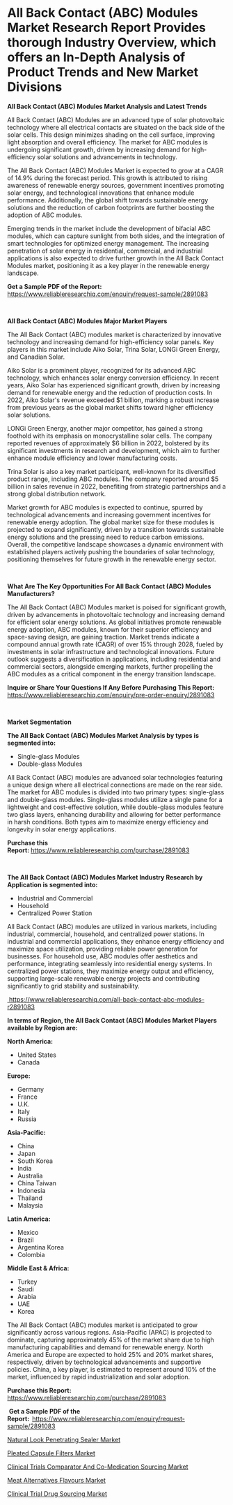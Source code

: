 <p><h1>All Back Contact (ABC) Modules Market Research Report Provides thorough Industry Overview, which offers an In-Depth Analysis of Product Trends and New Market Divisions</h1></p><p><strong>All Back Contact (ABC) Modules Market Analysis and Latest Trends</strong></p>
<p><p>All Back Contact (ABC) Modules are an advanced type of solar photovoltaic technology where all electrical contacts are situated on the back side of the solar cells. This design minimizes shading on the cell surface, improving light absorption and overall efficiency. The market for ABC modules is undergoing significant growth, driven by increasing demand for high-efficiency solar solutions and advancements in technology.</p><p>The All Back Contact (ABC) Modules Market is expected to grow at a CAGR of 14.9% during the forecast period. This growth is attributed to rising awareness of renewable energy sources, government incentives promoting solar energy, and technological innovations that enhance module performance. Additionally, the global shift towards sustainable energy solutions and the reduction of carbon footprints are further boosting the adoption of ABC modules.</p><p>Emerging trends in the market include the development of bifacial ABC modules, which can capture sunlight from both sides, and the integration of smart technologies for optimized energy management. The increasing penetration of solar energy in residential, commercial, and industrial applications is also expected to drive further growth in the All Back Contact Modules market, positioning it as a key player in the renewable energy landscape.</p></p>
<p><strong>Get a Sample PDF of the Report:&nbsp;</strong> <a href="https://www.reliableresearchiq.com/enquiry/request-sample/2891083?utm_campaign=1144&utm_medium=2&utm_source=Github&utm_content=ia&utm_term=14032025&utm_id=all-back-contact-abc-modules">https://www.reliableresearchiq.com/enquiry/request-sample/2891083</a></p>
<p>&nbsp;</p>
<p><strong>All Back Contact (ABC) Modules Major Market Players</strong></p>
<p><p>The All Back Contact (ABC) modules market is characterized by innovative technology and increasing demand for high-efficiency solar panels. Key players in this market include Aiko Solar, Trina Solar, LONGi Green Energy, and Canadian Solar.</p><p>Aiko Solar is a prominent player, recognized for its advanced ABC technology, which enhances solar energy conversion efficiency. In recent years, Aiko Solar has experienced significant growth, driven by increasing demand for renewable energy and the reduction of production costs. In 2022, Aiko Solar's revenue exceeded $1 billion, marking a robust increase from previous years as the global market shifts toward higher efficiency solar solutions.</p><p>LONGi Green Energy, another major competitor, has gained a strong foothold with its emphasis on monocrystalline solar cells. The company reported revenues of approximately $6 billion in 2022, bolstered by its significant investments in research and development, which aim to further enhance module efficiency and lower manufacturing costs.</p><p>Trina Solar is also a key market participant, well-known for its diversified product range, including ABC modules. The company reported around $5 billion in sales revenue in 2022, benefiting from strategic partnerships and a strong global distribution network.</p><p>Market growth for ABC modules is expected to continue, spurred by technological advancements and increasing government incentives for renewable energy adoption. The global market size for these modules is projected to expand significantly, driven by a transition towards sustainable energy solutions and the pressing need to reduce carbon emissions. Overall, the competitive landscape showcases a dynamic environment with established players actively pushing the boundaries of solar technology, positioning themselves for future growth in the renewable energy sector.</p></p>
<p>&nbsp;</p>
<p><strong>What Are The Key Opportunities For All Back Contact (ABC) Modules Manufacturers?</strong></p>
<p><p>The All Back Contact (ABC) Modules market is poised for significant growth, driven by advancements in photovoltaic technology and increasing demand for efficient solar energy solutions. As global initiatives promote renewable energy adoption, ABC modules, known for their superior efficiency and space-saving design, are gaining traction. Market trends indicate a compound annual growth rate (CAGR) of over 15% through 2028, fueled by investments in solar infrastructure and technological innovations. Future outlook suggests a diversification in applications, including residential and commercial sectors, alongside emerging markets, further propelling the ABC modules as a critical component in the energy transition landscape.</p></p>
<p><strong>Inquire or Share Your Questions If Any Before Purchasing This Report:</strong> <a href="https://www.reliableresearchiq.com/enquiry/pre-order-enquiry/2891083?utm_campaign=1144&utm_medium=2&utm_source=Github&utm_content=ia&utm_term=14032025&utm_id=all-back-contact-abc-modules">https://www.reliableresearchiq.com/enquiry/pre-order-enquiry/2891083</a></p>
<p>&nbsp;</p>
<p><strong>Market Segmentation</strong></p>
<p><strong>The All Back Contact (ABC) Modules Market Analysis by types is segmented into:</strong></p>
<p><ul><li>Single-glass Modules</li><li>Double-glass Modules</li></ul></p>
<p><p>All Back Contact (ABC) modules are advanced solar technologies featuring a unique design where all electrical connections are made on the rear side. The market for ABC modules is divided into two primary types: single-glass and double-glass modules. Single-glass modules utilize a single pane for a lightweight and cost-effective solution, while double-glass modules feature two glass layers, enhancing durability and allowing for better performance in harsh conditions. Both types aim to maximize energy efficiency and longevity in solar energy applications.</p></p>
<p><strong>Purchase this Report:&nbsp;</strong><a href="https://www.reliableresearchiq.com/purchase/2891083?utm_campaign=1144&utm_medium=2&utm_source=Github&utm_content=ia&utm_term=14032025&utm_id=all-back-contact-abc-modules">https://www.reliableresearchiq.com/purchase/2891083</a></p>
<p>&nbsp;</p>
<p><strong>The All Back Contact (ABC) Modules Market Industry Research by Application is segmented into:</strong></p>
<p><ul><li>Industrial and Commercial</li><li>Household</li><li>Centralized Power Station</li></ul></p>
<p><p>All Back Contact (ABC) modules are utilized in various markets, including industrial, commercial, household, and centralized power stations. In industrial and commercial applications, they enhance energy efficiency and maximize space utilization, providing reliable power generation for businesses. For household use, ABC modules offer aesthetics and performance, integrating seamlessly into residential energy systems. In centralized power stations, they maximize energy output and efficiency, supporting large-scale renewable energy projects and contributing significantly to grid stability and sustainability.</p></p>
<p><a href="https://www.reliableresearchiq.com/all-back-contact-abc-modules-r2891083?utm_campaign=1144&utm_medium=2&utm_source=Github&utm_content=ia&utm_term=14032025&utm_id=all-back-contact-abc-modules">&nbsp;https://www.reliableresearchiq.com/all-back-contact-abc-modules-r2891083</a></p>
<p><strong>In terms of Region, the All Back Contact (ABC) Modules Market Players available by Region are:</strong></p>
<p>
    <p> <strong> North America: </strong>
        <ul>
            <li>United States</li>
            <li>Canada</li>
        </ul>
        </p> 
    <p> <strong> Europe: </strong>
        <ul>
            <li>Germany</li>
            <li>France</li>
            <li>U.K.</li>
            <li>Italy</li>
            <li>Russia</li>
        </ul>
        </p> 
    <p> <strong> Asia-Pacific: </strong>
        <ul>
            <li>China</li>
            <li>Japan</li>
            <li>South Korea</li>
            <li>India</li>
            <li>Australia</li>
            <li>China Taiwan</li>
            <li>Indonesia</li>
            <li>Thailand</li>
            <li>Malaysia</li>
        </ul>
        </p> 
    <p> <strong> Latin America: </strong>
        <ul>
            <li>Mexico</li>
            <li>Brazil</li>
            <li>Argentina Korea</li>
            <li>Colombia</li>
        </ul>
        </p> 
    <p> <strong> Middle East & Africa: </strong>
        <ul>
            <li>Turkey</li>
            <li>Saudi</li>
            <li>Arabia</li>
            <li>UAE</li>
            <li>Korea</li>
        </ul>
    </p>
    </p>
<p><p>The All Back Contact (ABC) modules market is anticipated to grow significantly across various regions. Asia-Pacific (APAC) is projected to dominate, capturing approximately 45% of the market share due to high manufacturing capabilities and demand for renewable energy. North America and Europe are expected to hold 25% and 20% market shares, respectively, driven by technological advancements and supportive policies. China, a key player, is estimated to represent around 10% of the market, influenced by rapid industrialization and solar adoption.</p></p>
<p><strong>Purchase this Report: </strong><a href="https://www.reliableresearchiq.com/purchase/2891083?utm_campaign=1144&utm_medium=2&utm_source=Github&utm_content=ia&utm_term=14032025&utm_id=all-back-contact-abc-modules">https://www.reliableresearchiq.com/purchase/2891083</a></p>
<p>&nbsp;<strong>Get a Sample PDF of the Report:&nbsp;&nbsp;</strong><a href="https://www.reliableresearchiq.com/enquiry/request-sample/2891083?utm_campaign=1144&utm_medium=2&utm_source=Github&utm_content=ia&utm_term=14032025&utm_id=all-back-contact-abc-modules">https://www.reliableresearchiq.com/enquiry/request-sample/2891083</a></p>
<p><strong></strong></p>
<p><p><a href="https://github.com/nkomdaumis16/Market-Research-Report-List-1/blob/main/natural-look-penetrating-sealer-market.md?utm_campaign=1144&utm_medium=2&utm_source=Github&utm_content=ia&utm_term=14032025&utm_id=all-back-contact-abc-modules">Natural Look Penetrating Sealer Market</a></p><p><a href="https://github.com/pomasifilo/Market-Research-Report-List-1/blob/main/pleated-capsule-filters-market.md?utm_campaign=1144&utm_medium=2&utm_source=Github&utm_content=ia&utm_term=14032025&utm_id=all-back-contact-abc-modules">Pleated Capsule Filters Market</a></p><p><a href="https://github.com/ceneabiruk11/Market-Research-Report-List-1/blob/main/clinical-trials-comparator-and-co-medication-sourcing-market.md?utm_campaign=1144&utm_medium=2&utm_source=Github&utm_content=ia&utm_term=14032025&utm_id=all-back-contact-abc-modules">Clinical Trials Comparator And Co-Medication Sourcing Market</a></p><p><a href="https://github.com/avikalitesjj/Market-Research-Report-List-1/blob/main/meat-alternatives-flavours-market.md?utm_campaign=1144&utm_medium=2&utm_source=Github&utm_content=ia&utm_term=14032025&utm_id=all-back-contact-abc-modules">Meat Alternatives Flavours Market</a></p><p><a href="https://github.com/amramcocosxa/Market-Research-Report-List-1/blob/main/clinical-trial-drug-sourcing-market.md?utm_campaign=1144&utm_medium=2&utm_source=Github&utm_content=ia&utm_term=14032025&utm_id=all-back-contact-abc-modules">Clinical Trial Drug Sourcing Market</a></p></p>